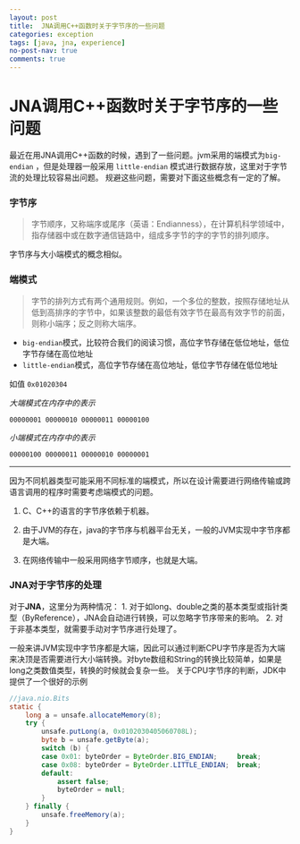 ```yaml
---
layout: post
title:  JNA调用C++函数时关于字节序的一些问题
categories: exception
tags: [java, jna, experience]
no-post-nav: true
comments: true
---
```


# JNA调用C++函数时关于字节序的一些问题

最近在用JNA调用C++函数的时候，遇到了一些问题。jvm采用的端模式为`big-endian` ，但是处理器一般采用 `little-endian` 模式进行数据存放，这里对于字节流的处理比较容易出问题。
规避这些问题，需要对下面这些概念有一定的了解。

### **字节序**

>字节顺序，又称端序或尾序（英语：Endianness），在计算机科学领域中，指存储器中或在数字通信链路中，组成多字节的字的字节的排列顺序。

字节序与大小端模式的概念相似。

### **端模式**

> 字节的排列方式有两个通用规则。例如，一个多位的整数，按照存储地址从低到高排序的字节中，如果该整数的最低有效字节在最高有效字节的前面，则称小端序；反之则称大端序。

- `big-endian`模式，比较符合我们的阅读习惯，高位字节存储在低位地址，低位字节存储在高位地址
- `little-endian`模式，高位字节存储在高位地址，低位字节存储在低位地址



如值 `0x01020304`

*大端模式在内存中的表示*

```
00000001 00000010 00000011 00000100
```

*小端模式在内存中的表示*

```
00000100 00000011 00000010 00000001
```



------

因为不同机器类型可能采用不同标准的端模式，所以在设计需要进行网络传输或跨语言调用的程序时需要考虑端模式的问题。
1. C、C++的语言的字节序依赖于机器。

2. 由于JVM的存在，java的字节序与机器平台无关，一般的JVM实现中字节序都是大端。

3. 在网络传输中一般采用网络字节顺序，也就是大端。

   

### JNA对于字节序的处理

对于**JNA**，这里分为两种情况：
	1. 对于如long、double之类的基本类型或指针类型（ByReference），JNA会自动进行转换，可以忽略字节序带来的影响。
	2. 对于非基本类型，就需要手动对字节序进行处理了。

一般来讲JVM实现中字节序都是大端，因此可以通过判断CPU字节序是否为大端来决顶是否需要进行大小端转换。对byte数组和String的转换比较简单，如果是long之类数值类型，转换的时候就会复杂一些。
关于CPU字节序的判断，JDK中提供了一个很好的示例
	
```java
//java.nio.Bits
static {
    long a = unsafe.allocateMemory(8);
    try {
        unsafe.putLong(a, 0x0102030405060708L);
        byte b = unsafe.getByte(a);
        switch (b) {
        case 0x01: byteOrder = ByteOrder.BIG_ENDIAN;     break;
        case 0x08: byteOrder = ByteOrder.LITTLE_ENDIAN;  break;
        default:
            assert false;
            byteOrder = null;
        }
    } finally {
        unsafe.freeMemory(a);
    }
}
```

